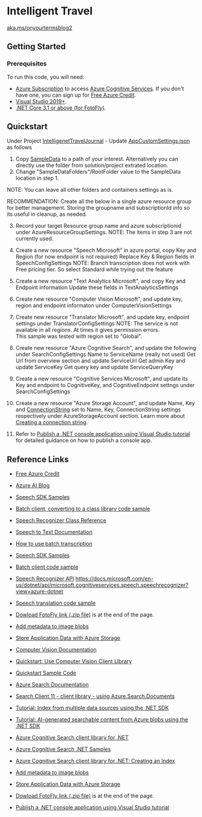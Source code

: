 # Intelligent Travel

[aka.ms/onyourtermsblog2](https://techcommunity.microsoft.com/t5/azure-ai/bg-p/AzureAIBlog?WT.mc_id=aiml-131555-ayyonet)

## Getting Started

### Prerequisites

To run this code, you will need:

-   [Azure Subscription](https://azure.microsoft.com/services/cognitive-services/?WT.mc_id=aiml-131555-ayyonet) to access [Azure Cognitive Services](https://docs.microsoft.com/azure/cognitive-services/?WT.mc_id=aiml1315555-ayyonet). If you don't have one, you can sign up for [Free Azure Credit](https://azure.microsoft.com/free/cognitive-services/?WT.mc_id=aim13155155-ayyonet).
-   [Visual Studio 2019+](https://visualstudio.microsoft.com/downloads/?WT.mc_id=aiml-131555-ayyonet).
-   [.NET Core 3.1 or above (for FotoFly)](https://dotnet.microsoft.com/learn/dotnet/hello-world-tutorial/intro?WT.mc_id=aiml-131555-ayyonet).

## Quickstart

Under Project [IntelligenetTravelJournal](./IntelligentTravelJournal) - Update [AppCustomSettings.json](./IntelligentTravelJournal/AppCustomSettings.json) as follows

1. Copy [SampleData](./IntelligentTravelJournal/SampleData) to a path of your interest. Alternatively you can directly use the folder from solution/project extrated location.
2. Change "SampleDataFolders"/RootFolder value to the SampleData location in step 1.

NOTE: You can leave all other folders and containers settings as is.

RECOMMENDATION: Create all the below in a single azure resource group for better management.
Storing the groupname and subscriptionId info so its useful in cleanup, as needed.

3. Record your target Resource group name and azure subscriptionid under AzureResourceGroupSettings.
   NOTE: The items in step 3 are not currently used.

4. Create a new resource "Speech Microsoft" in azure portal, copy Key and Region (for now endpoint is not required)
   Replace Key & Region fields in SpeechConfigSettings
   NOTE: Branch transcription does not work with Free pricing tier. So select Standard while trying out the feature

5. Create a new resource "Text Analytics Microsoft", and copy Key and Endpoint information
   Update these fields in TextAnalyticsSettings

6. Create new resource "Computer Vision Microsoft", and
   update key, region and endpoint informaton under ComputerVisionSettings

7. Create new resource "Translator Microsoft", and
   update key, endpoint settings under TranslatorConfigSettings
   NOTE: The service is not available in all regions. At times it gives permission errors.  
   This sample was tested with region set to "Global".

8. Create new resource "Azure Cognitive Search", and
   update the following under SearchConfigSettings
   Name to ServiceName (really not used)
   Get Url from overview section and update ServiceUrl
   Get admin Key and update ServiceKey
   Get query key and update ServiceQueryKey

9. Create a new resource "Cognitive Services Microsoft", and update
   its Key and endpoint to CognitiveKey, and CognitiveEndpoint settngs under SearchConfigSettings

10. Create a new resource "Azure Storage Account", and update
    Name, Key and [ConnectionString](https://docs.microsoft.com/azure/storage/common/storage-configure-connection-string?WT.mc_id=aiml-13155-ayyonet#configure-a-connection-string-for-an-azure-storage-account) set to Name, Key, ConnectionString settings respectively under
    AzureStorageAccount section. Learn more about [Creating a connection string](https://docs.microsoft.com/azure/storage/common/storage-configure-connection-string?WT.mc_id=aiml-13155-ayyonet#configure-a-connection-string-for-an-azure-storage-account).

11. Refer to [Publish a .NET console application using Visual Studio tutorial](https://docs.microsoft.com/dotnet/core/tutorials/publishing-with-visual-studio?WT.mc_id=aiml-0000-ayyonet) for detailed guidance on how to publish a console app.

## Reference Links

-   [Free Azure Credit](https://azure.microsoft.com/free/cognitive-services/?WT.mc_id=aim13155155-ayyonet)
-   [Azure AI Blog](https://techcommunity.microsoft.com/t5/azure-ai/bg-p/AzureAIBlog?WT.mc_id=aiml-131555-ayyonet)
-   [Speech SDK Samples](https://github.com/Azure-Samples/cognitive-services-speech-sdk?WT.mc_id=aiml-13155-ayyonet)
-   [Batch client, converting to a class library code sample](https://github.com/Azure-Samples/cognitive-services-speech-sdk/tree/master/samples/batch/csharp/batchclient?WT.mc_id=aiml-13155-ayyonet)
-   [Speech Recognizer Class Reference](https://docs.microsoft.com/dotnet/api/microsoft.cognitiveservices.speech.speechrecognizer?view=azure-dotnet&WT.mc_id=aiml-13155-ayyonet)
-   [Speech to Text Documentation](https://docs.microsoft.com/azure/cognitive-services/speech-service/index-speech-to-text?WT.mc_id=aiml-13155-ayyonet)
-   [How to use batch transcription](https://docs.microsoft.com/azure/cognitive-services/speech-service/batch-transcription?WT.mc_id=aiml-13155-ayyonet)
-   [Speech SDK Samples](https://github.com/Azure-Samples/cognitive-services-speech-sdk?WT.mc_id=aiml-13155-ayyonet)
-   [Batch client code sample](https://github.com/Azure-Samples/cognitive-services-speech-sdk/tree/master/samples/batch/csharp/batchclient?WT.mc_id=aiml-13155-ayyonet)
-   [Speech Recognizer API](https://docs.microsoft.com/dotnet/api/microsoft.cognitiveservices.speech.speechrecognizer?view=azure-dotnet&WT.mc_id=aiml-13155-ayyonet)
    https://docs.microsoft.com/en-us/dotnet/api/microsoft.cognitiveservices.speech.speechrecognizer?view=azure-dotnet
-   [Speech translation code sample](https://github.com/Azure-Samples/cognitive-services-speech-sdk/blob/master/quickstart/csharp/dotnet/translate-speech-to-text/helloworld/Program.cs?WT.mc_id=aiml-13155-ayyonet)

-   [Dowload FotoFly link (.zip file)](http://www.java2s.com/Open-Source/CSharp_Free_Code/Windows_Presentation_Foundation_Library/Download_Fotofly_Photo_Metadata_Library.htm) is at the end of the page.
-   [Add metadata to image blobs](https://docs.microsoft.com/azure/cognitive-services/computer-vision/tutorials/storage-lab-tutorial?WT.mc_id=aiml-13155-ayyonet)
-   [Store Application Data with Azure Storage](https://docs.microsoft.com/learn/modules/store-app-data-with-azure-blob-storage/?WT.mc_id=aiml-13155-ayyonet)
-   [Computer Vision Documentation](https://docs.microsoft.com/azure/cognitive-services/computer-vision/?WT.mc_id=aiml-13155-ayyonet)
-   [Quickstart: Use Computer Vision Client LIbrary](https://docs.microsoft.com/azure/cognitive-services/computer-vision/quickstarts-sdk/client-library?tabs=visual-studio&pivots=programming-language-csharp&WT.mc_id=aiml-13155-ayyonet)
-   [Quickstart Sample Code](https://github.com/Azure-Samples/cognitive-services-quickstart-code/blob/master/dotnet/ComputerVision/ComputerVisionQuickstart.cs?WT.mc_id=aiml-13155-ayyonet)
-   [Azure Search Documentation](https://docs.microsoft.com/azure/search/?WT.mc_id=aiml-13155-ayyonet)
-   [Search Client 11 - client library - using Azure.Search.Documents](https://docs.microsoft.com/dotnet/api/overview/azure/search.documents-readme?WT.mc_id=aiml-13155-ayyonet)
-   [Tutorial: Index from multiple data sources using the .NET SDK](https://docs.microsoft.com/azure/search/tutorial-multiple-data-sources?WT.mc_id=aiml-13155-ayyonet)
-   [Tutorial: AI-generated searchable content from Azure blobs using the .NET SDK](https://docs.microsoft.com/azure/search/cognitive-search-tutorial-blob-dotnet?WT.mc_id=aiml-13155-ayyonet)
-   [Azure Cognitive Search client library for .NET](https://github.com/Azure/azure-sdk-for-net/tree/master/sdk/search/Azure.Search.Documents?WT.mc_id=aiml-13155-ayyonet)
-   [Azure Cognitive Search .NET Samples](https://github.com/Azure-Samples/azure-search-dotnet-samples?WT.mc_id=aiml-13155-ayyonet)
-   [Azure Cognitive Search client library for .NET: Creating an Index](https://github.com/Azure/azure-sdk-for-net/tree/master/sdk/search/Azure.Search.Documents?WT.mc_id=aiml-13155-ayyonet#creating-an-index)

-   [Add metadata to image blobs](https://docs.microsoft.com/azure/cognitive-services/computer-vision/tutorials/storage-lab-tutorial?WT.mc_id=aiml-13155-ayyonet)
-   [Store Application Data with Azure Storage](https://docs.microsoft.com/learn/modules/store-app-data-with-azure-blob-storage/?WT.mc_id=aiml-13155-ayyonet)

-   [Dowload FotoFly link (.zip file)](http://www.java2s.com/Open-Source/CSharp_Free_Code/Windows_Presentation_Foundation_Library/Download_Fotofly_Photo_Metadata_Library.htm) is at the end of the page.
-   [Publish a .NET console application using Visual Studio tutorial](https://docs.microsoft.com/dotnet/core/tutorials/publishing-with-visual-studio?WT.mc_id=aiml-0000-ayyonet)
